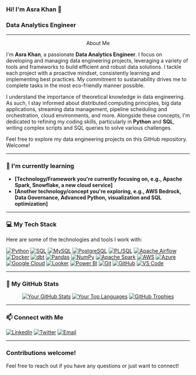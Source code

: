 
  ### Hi! I'm Asra Khan 👋
  ### **Data Analytics Engineer**


---

<div align="center">
 About Me
</div>
 
I'm **Asra Khan**, a passionate **Data Analytics Engineer**. I focus on developing and managing data engineering projects, leveraging a variety of tools and frameworks to build efficient and robust data solutions. I tackle each project with a proactive mindset, consistently learning and implementing best practices. My commitment to sustainability drives me to complete tasks in the most eco-friendly manner possible.

I understand the importance of theoretical knowledge in data engineering. As such, I stay informed about distributed computing principles, big data applications, streaming data management, pipeline scheduling and orchestration, cloud environments, and more. Alongside these concepts, I'm dedicated to refining my coding skills, particularly in **Python** and **SQL**, writing complex scripts and SQL queries to solve various challenges.

Feel free to explore my data engineering projects on this GitHub repository. Welcome!

---

### 🌱 I'm currently learning

* **[Technology/Framework you're currently focusing on, e.g., Apache Spark, Snowflake, a new cloud service]**
* **[Another technology/concept you're exploring, e.g., AWS Bedrock, Data Governance, Advanced Python, visualization and SQL optimization]**

---

### 💻 My Tech Stack

Here are some of the technologies and tools I work with:

[![Python](https://img.shields.io/badge/Python-3776AB?style=for-the-badge&logo=python&logoColor=white)](https://www.python.org/)
[![SQL](https://img.shields.io/badge/SQL-4479A1?style=for-the-badge&logo=mysql&logoColor=white)](https://www.mysql.com/)
[![MySQL](https://img.shields.io/badge/MySQL-4479A1?style=for-the-badge&logo=mysql&logoColor=white)](https://www.mysql.com/)
[![PostgreSQL](https://img.shields.io/badge/PostgreSQL-316192?style=for-the-badge&logo=postgresql&logoColor=white)](https://www.postgresql.org/)
[![PL/SQL](https://img.shields.io/badge/PL%2FSQL-F05032?style=for-the-badge&logo=oracle&logoColor=white)](https://www.oracle.com/database/technologies/appdev/plsql.html)
[![Apache Airflow](https://img.shields.io/badge/Apache%20Airflow-017CEE?style=for-the-badge&logo=apacheairflow&logoColor=white)](https://airflow.apache.org/)
[![Docker](https://img.shields.io/badge/Docker-2496ED?style=for-the-badge&logo=docker&logoColor=white)](https://www.docker.com/)
[![dbt](https://img.shields.io/badge/dbt-FF694B?style=for-the-badge&logo=dbt&logoColor=white)](https://www.getdbt.com/)
[![Pandas](https://img.shields.io/badge/Pandas-150458?style=for-the-badge&logo=pandas&logoColor=white)](https://pandas.pydata.org/)
[![NumPy](https://img.shields.io/badge/NumPy-013243?style=for-the-badge&logo=numpy&logoColor=white)](https://numpy.org/)
[![Apache Spark](https://img.shields.io/badge/Apache%20Spark-E25A1C?style=for-the-badge&logo=apachespark&logoColor=white)](https://spark.apache.org/)
[![AWS](https://img.shields.io/badge/AWS-232F3E?style=for-the-badge&logo=amazonwebservices&logoColor=white)](https://aws.amazon.com/)
[![Azure](https://img.shields.io/badge/Azure-0078D4?style=for-the-badge&logo=microsoftazure&logoColor=white)](https://azure.microsoft.com/)
[![Google Cloud](https://img.shields.io/badge/Google_Cloud-4285F4?style=for-the-badge&logo=googlecloud&logoColor=white)](https://cloud.google.com/)
[![Looker](https://img.shields.io/badge/Looker-00B2B1?style=for-the-badge&logo=looker&logoColor=white)](https://cloud.google.com/looker)
[![Power BI](https://img.shields.io/badge/Power%20BI-F2C811?style=for-the-badge&logo=powerbi&logoColor=black)](https://powerbi.microsoft.com/)
[![Git](https://img.shields.io/badge/Git-F05032?style=for-the-badge&logo=git&logoColor=white)](https://git-scm.com/)
[![GitHub](https://img.shields.io/badge/GitHub-181717?style=for-the-badge&logo=github&logoColor=white)](https://github.com/)
[![VS Code](https://img.shields.io/badge/VS%20Code-007ACC?style=for-the-badge&logo=visualstudiocode&logoColor=white)](https://code.visualstudio.com/)

---

### 🚀 My GitHub Stats

<div align="center">

[![Your GitHub Stats](https://github-readme-stats.vercel.app/api?username=asrafatimma&show_icons=true&theme=dracula&count_private=true&locale=en)](https://github.com/anuraghazra/github-readme-stats)
[![Your Top Languages](https://github-readme-stats.vercel.app/api/top-langs/?username=asrafatimma&layout=compact&theme=dracula&locale=en)](https://github.com/anuraghazra/github-readme-stats)
[![GitHub Trophies](https://github-profile-trophy.vercel.app/?username=asrafatimma&theme=dracula)](https://github.com/ryo-sakamoto/github-profile-trophy)

</div>

---

### 📫 Connect with Me

[![LinkedIn](https://img.shields.io/badge/LinkedIn-0077B5?style=for-the-badge&logo=linkedin&logoColor=white)](https://www.linkedin.com/in/asra-khan-/)
[![Twitter](https://img.shields.io/badge/Twitter-1DA1F2?style=for-the-badge&logo=twitter&logoColor=white)](https://x.com/asrafatimma)
[![Email](https://img.shields.io/badge/Email-D14836?style=for-the-badge&logo=gmail&logoColor=white)](mailto:asrafatimma@gmail.com)

---

### Contributions welcome!

Feel free to reach out if you have any questions or just want to connect!
